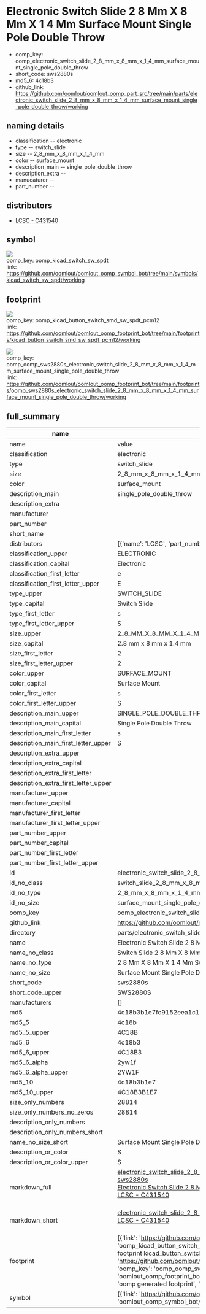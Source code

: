 # Electronic Switch Slide 2 8 Mm X 8 Mm X 1 4 Mm Surface Mount Single Pole Double Throw

  
* oomp_key: oomp_electronic_switch_slide_2_8_mm_x_8_mm_x_1_4_mm_surface_mount_single_pole_double_throw 
* short_code: sws2880s
* md5_6: 4c18b3  
* github_link: https://github.com/oomlout/oomlout_oomp_part_src/tree/main/parts/electronic_switch_slide_2_8_mm_x_8_mm_x_1_4_mm_surface_mount_single_pole_double_throw/working  
## naming details
* classification -- electronic
* type -- switch_slide
* size -- 2_8_mm_x_8_mm_x_1_4_mm
* color -- surface_mount
* description_main -- single_pole_double_throw
* description_extra -- 
* manucaturer -- 
* part_number -- 

## distributors
* [LCSC - C431540](https://lcsc.com/product-detail/C431540.html)   


## symbol

![](symbol/{index}/working/working_600.png)  
oomp_key: oomp_kicad_switch_sw_spdt  
link: https://github.com/oomlout/oomlout_oomp_symbol_bot/tree/main/symbols/kicad_switch_sw_spdt/working  

## footprint

![](footprint/{index}/working/working_600.png)  
oomp_key: oomp_kicad_button_switch_smd_sw_spdt_pcm12  
link: https://github.com/oomlout/oomlout_oomp_footprint_bot/tree/main/footprints/kicad_button_switch_smd_sw_spdt_pcm12/working  

![](footprint/{index}/working/working_600.png)  
oomp_key: oomp_oomp_sws2880s_electronic_switch_slide_2_8_mm_x_8_mm_x_1_4_mm_surface_mount_single_pole_double_throw  
link: https://github.com/oomlout/oomlout_oomp_footprint_bot/tree/main/footprints/oomp_sws2880s_electronic_switch_slide_2_8_mm_x_8_mm_x_1_4_mm_surface_mount_single_pole_double_throw/working  

## full_summary
| name | value | 
| --- | --- | 
| name | value | 
| classification | electronic | 
| type | switch_slide | 
| size | 2_8_mm_x_8_mm_x_1_4_mm | 
| color | surface_mount | 
| description_main | single_pole_double_throw | 
| description_extra |  | 
| manufacturer |  | 
| part_number |  | 
| short_name |  | 
| distributors | [{'name': 'LCSC', 'part_number': 'C431540', 'link': 'https://lcsc.com/product-detail/C431540.html', 'id': 'distributor_lcsc'}] | 
| classification_upper | ELECTRONIC | 
| classification_capital | Electronic | 
| classification_first_letter | e | 
| classification_first_letter_upper | E | 
| type_upper | SWITCH_SLIDE | 
| type_capital | Switch Slide | 
| type_first_letter | s | 
| type_first_letter_upper | S | 
| size_upper | 2_8_MM_X_8_MM_X_1_4_MM | 
| size_capital | 2.8 mm x 8 mm x 1.4 mm | 
| size_first_letter | 2 | 
| size_first_letter_upper | 2 | 
| color_upper | SURFACE_MOUNT | 
| color_capital | Surface Mount | 
| color_first_letter | s | 
| color_first_letter_upper | S | 
| description_main_upper | SINGLE_POLE_DOUBLE_THROW | 
| description_main_capital | Single Pole Double Throw | 
| description_main_first_letter | s | 
| description_main_first_letter_upper | S | 
| description_extra_upper |  | 
| description_extra_capital |  | 
| description_extra_first_letter |  | 
| description_extra_first_letter_upper |  | 
| manufacturer_upper |  | 
| manufacturer_capital |  | 
| manufacturer_first_letter |  | 
| manufacturer_first_letter_upper |  | 
| part_number_upper |  | 
| part_number_capital |  | 
| part_number_first_letter |  | 
| part_number_first_letter_upper |  | 
| id | electronic_switch_slide_2_8_mm_x_8_mm_x_1_4_mm_surface_mount_single_pole_double_throw | 
| id_no_class | switch_slide_2_8_mm_x_8_mm_x_1_4_mm_surface_mount_single_pole_double_throw | 
| id_no_type | 2_8_mm_x_8_mm_x_1_4_mm_surface_mount_single_pole_double_throw | 
| id_no_size | surface_mount_single_pole_double_throw | 
| oomp_key | oomp_electronic_switch_slide_2_8_mm_x_8_mm_x_1_4_mm_surface_mount_single_pole_double_throw | 
| github_link | https://github.com/oomlout/oomlout_oomp_part_src/tree/main/parts/electronic_switch_slide_2_8_mm_x_8_mm_x_1_4_mm_surface_mount_single_pole_double_throw/working | 
| directory | parts/electronic_switch_slide_2_8_mm_x_8_mm_x_1_4_mm_surface_mount_single_pole_double_throw | 
| name | Electronic Switch Slide 2 8 Mm X 8 Mm X 1 4 Mm Surface Mount Single Pole Double Throw | 
| name_no_class | Switch Slide 2 8 Mm X 8 Mm X 1 4 Mm Surface Mount Single Pole Double Throw | 
| name_no_type | 2 8 Mm X 8 Mm X 1 4 Mm Surface Mount Single Pole Double Throw | 
| name_no_size | Surface Mount Single Pole Double Throw | 
| short_code | sws2880s | 
| short_code_upper | SWS2880S | 
| manufacturers | [] | 
| md5 | 4c18b3b1e7fc9152eea1c1d675c0327e | 
| md5_5 | 4c18b | 
| md5_5_upper | 4C18B | 
| md5_6 | 4c18b3 | 
| md5_6_upper | 4C18B3 | 
| md5_6_alpha | 2yw1f | 
| md5_6_alpha_upper | 2YW1F | 
| md5_10 | 4c18b3b1e7 | 
| md5_10_upper | 4C18B3B1E7 | 
| size_only_numbers | 28814 | 
| size_only_numbers_no_zeros | 28814 | 
| description_only_numbers |  | 
| description_only_numbers_short |   | 
| name_no_size_short | Surface Mount Single Pole Double Throw | 
| description_or_color | S  | 
| description_or_color_upper | S  | 
| markdown_full | [electronic_switch_slide_2_8_mm_x_8_mm_x_1_4_mm_surface_mount_single_pole_double_throw](https://github.com/oomlout/oomlout_oomp_part_src/tree/main/parts/electronic_switch_slide_2_8_mm_x_8_mm_x_1_4_mm_surface_mount_single_pole_double_throw/working)<br>[sws2880s](https://github.com/oomlout/oomlout_oomp_part_src/tree/main/parts/electronic_switch_slide_2_8_mm_x_8_mm_x_1_4_mm_surface_mount_single_pole_double_throw/working)<br>[Electronic Switch Slide 2 8 Mm X 8 Mm X 1 4 Mm Surface Mount Single Pole Double Throw](https://github.com/oomlout/oomlout_oomp_part_src/tree/main/parts/electronic_switch_slide_2_8_mm_x_8_mm_x_1_4_mm_surface_mount_single_pole_double_throw/working)<br>[LCSC - C431540<br>](https://lcsc.com/product-detail/C431540.html)<br> | 
| markdown_short | [electronic_switch_slide_2_8_mm_x_8_mm_x_1_4_mm_surface_mount_single_pole_double_throw](https://github.com/oomlout/oomlout_oomp_part_src/tree/main/parts/electronic_switch_slide_2_8_mm_x_8_mm_x_1_4_mm_surface_mount_single_pole_double_throw/working)<br>[LCSC - C431540<br>](https://lcsc.com/product-detail/C431540.html)<br> | 
| footprint | [{'link': 'https://github.com/oomlout/oomlout_oomp_footprint_bot/tree/main/foootprntss/kicad_button_switch_smd_sw_spdt_pcm12', 'oomp_key': 'oomp_kicad_button_switch_smd_sw_spdt_pcm12', 'directory': 'oomlout_oomp_footprint_bot/footprints/kicad_button_switch_smd_sw_spdt_pcm12//working/working.kicad_mod', 'note': 'source footprint kicad_button_switch_smd_sw_spdt_pcm12', 'index': 0}, {'link': 'https://github.com/oomlout/oomlout_oomp_footprint_bot/tree/main/foootprntss/oomp_sws2880s_electronic_switch_slide_2_8_mm_x_8_mm_x_1_4_mm_surface_mount_single_pole_double_throw', 'oomp_key': 'oomp_oomp_sws2880s_electronic_switch_slide_2_8_mm_x_8_mm_x_1_4_mm_surface_mount_single_pole_double_throw', 'directory': 'oomlout_oomp_footprint_bot/footprints/oomp_sws2880s_electronic_switch_slide_2_8_mm_x_8_mm_x_1_4_mm_surface_mount_single_pole_double_throw//working/working.kicad_mod', 'note': 'oomp generated footprint', 'index': 1}] | 
| symbol | [{'link': 'https://github.com/oomlout/oomlout_oomp_symbol_bot/tree/main/symbols/kicad_switch_sw_spdt', 'oomp_key': 'oomp_kicad_switch_sw_spdt', 'directory': 'oomlout_oomp_symbol_bot/symbols/kicad_switch_sw_spdt//working/working.kicad_sym', 'index': 0}] | 
